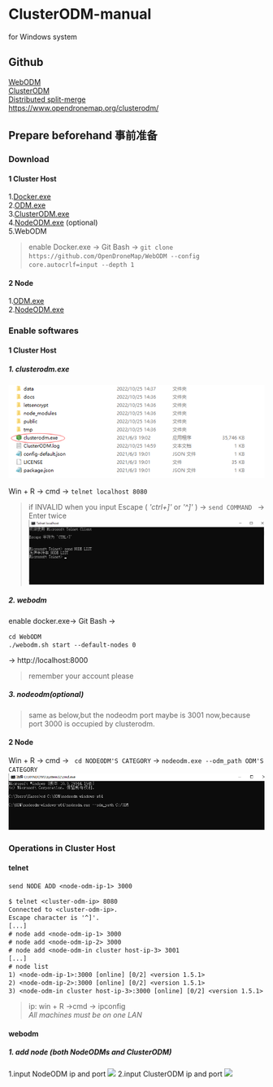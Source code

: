 # ClusterODM-manual
for Windows system
## Github
[WebODM](https://github.com/OpenDroneMap/WebODM/)  
[ClusterODM](https://github.com/OpenDroneMap/ClusterODM)  
[Distributed split-merge](https://docs.opendronemap.org/large/?highlight=distributed#getting-started-with-distributed-split-merge)  
https://www.opendronemap.org/clusterodm/  
## Prepare beforehand 事前准备
### Download
#### 1 Cluster Host
1.[Docker.exe](https://www.docker.com/)  
2.[ODM.exe](https://github.com/OpenDroneMap/ODM/releases)  
3.[ClusterODM.exe](https://github.com/OpenDroneMap/ClusterODM/releases/tag/v1.5.3)  
4.[NodeODM.exe](https://github.com/OpenDroneMap/NodeODM/releases) (optional)  
5.WebODM  
> enable Docker.exe -> Git Bash -> `git clone https://github.com/OpenDroneMap/WebODM --config core.autocrlf=input --depth 1`  
  
  
#### 2 Node 
1.[ODM.exe](https://github.com/OpenDroneMap/ODM/releases)   
2.[NodeODM.exe](https://github.com/OpenDroneMap/NodeODM/releases)  
  
  
### Enable softwares
#### 1 Cluster Host
##### 1. clusterodm.exe  
![](https://github.com/YoRsk/ClusterODM-manual/blob/main/images/cluster1.png)  
  
Win + R -> cmd -> ``` telnet localhost 8080 ```
>if INVALID when you input
>Escape ( *'ctrl+]'* or *'^]'* ) -> ```send COMMAND ``` -> Enter twice
>![](https://github.com/YoRsk/ClusterODM-manual/blob/main/images/telnet1.png)  
  
  
##### 2. webodm  
enable docker.exe-> Git Bash -> 
```
cd WebODM
./webodm.sh start --default-nodes 0
```
-> http://localhost:8000  
> remember your account please  
  
##### 3. nodeodm(optional)
>same as below,but the nodeodm port maybe is 3001 now,because port 3000 is occupied by clusterodm.  
  
  
#### 2 Node
Win + R -> cmd -> ``` cd NODEODM'S CATEGORY``` -> ``` nodeodm.exe --odm_path ODM'S CATEGORY ```  
![](https://github.com/YoRsk/ClusterODM-manual/blob/main/images/node1.png)  

### Operations in Cluster Host
#### telnet
```send NODE ADD <node-odm-ip-1> 3000 ```
```
$ telnet <cluster-odm-ip> 8080
Connected to <cluster-odm-ip>.
Escape character is '^]'.
[...]
# node add <node-odm-ip-1> 3000
# node add <node-odm-ip-2> 3000
# node add <node-odm-in cluster host-ip-3> 3001
[...]
# node list
1) <node-odm-ip-1>:3000 [online] [0/2] <version 1.5.1>
2) <node-odm-ip-2>:3000 [online] [0/2] <version 1.5.1>
3) <node-odm-in cluster host-ip-3>:3000 [online] [0/2] <version 1.5.1>
```
> ip: win + R ->cmd -> ipconfig  
> *All machines must be on one LAN*
>  
#### webodm
##### 1. add node (both NodeODMs and ClusterODM)
1.input NodeODM ip and port
![](https://github.com/YoRsk/ClusterODM-manual/blob/main/images/webodmnode1.png)
2.input ClusterODM ip and port
![](https://github.com/YoRsk/ClusterODM-manual/blob/main/images/webodmcluster1.png)
